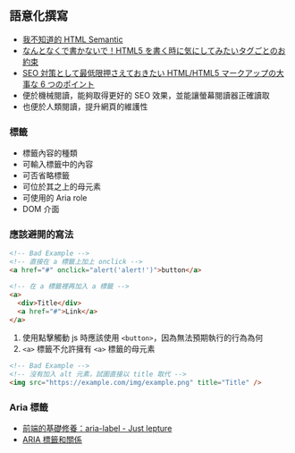 ## 語意化撰寫

- [我不知道的 HTML Semantic](https://w3c.hexschool.com/blog/989672eb)
- [なんとなくで書かないで！HTML5 を書く時に気にしてみたいタグごとのお約束](https://qiita.com/mikimhk/items/05b303d932093eb4c0d1)
- [SEO 対策として最低限押さえておきたい HTML/HTML5 マークアップの大事な 6 つのポイント](https://creive.me/archives/8814)
- 便於機械閱讀，能夠取得更好的 SEO 效果，並能讓螢幕閱讀器正確讀取
- 也便於人類閱讀，提升網頁的維護性

### 標籤

- 標籤內容的種類
- 可輸入標籤中的內容
- 可否省略標籤
- 可位於其之上的母元素
- 可使用的 Aria role
- DOM 介面

### 應該避開的寫法

```html
<!-- Bad Example -->
<!-- 直接在 a 標籤上加上 onclick -->
<a href="#" onclick="alert('alert!')">button</a>

<!-- 在 a 標籤裡再加入 a 標籤 -->
<a>
  <div>Title</div>
  <a href="#">Link</a>
</a>
```

1. 使用點擊觸動 js 時應該使用 `<button>`，因為無法預期執行的行為為何
2. `<a>` 標籤不允許擁有 `<a>` 標籤的母元素

```html
<!-- Bad Example -->
<!-- 沒有加入 alt 元素，試圖直接以 title 取代 -->
<img src="https://example.com/img/example.png" title="Title" />
```

### Aria 標籤

- [前端的基礎修養：aria-label - Just lepture](https://lepture.com/zh/2015/fe-aria-label)
- [ARIA 標籤和關係](https://developers.google.com/web/fundamentals/accessibility/semantics-aria/aria-labels-and-relationships?hl=zh-tw)

